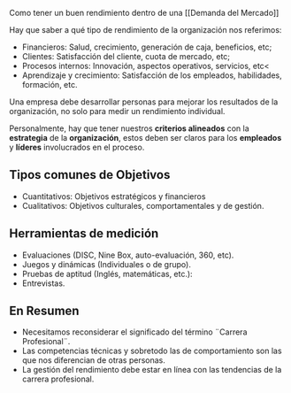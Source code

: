 Como tener un buen rendimiento dentro de una [[Demanda del Mercado]]

Hay que saber a qué tipo de rendimiento de la organización nos referimos:

- Financieros: Salud, crecimiento, generación de caja, beneficios, etc;
- Clientes: Satisfacción del cliente, cuota de mercado, etc;
- Procesos internos: Innovación, aspectos operativos, servicios, etc<
- Aprendizaje y crecimiento: Satisfacción de los empleados, habilidades, formación, etc.

Una empresa debe desarrollar personas para mejorar los resultados de la organización, no solo para medir un rendimiento individual.

Personalmente, hay que tener nuestros **criterios alineados** con la **estrategia** de la **organización**, estos deben ser claros para los **empleados** y **líderes** involucrados en el proceso.

## Tipos comunes de Objetivos
- Cuantitativos: Objetivos estratégicos y financieros
- Cualitativos: Objetivos culturales, comportamentales y de gestión.

## Herramientas de medición
- Evaluaciones (DISC, Nine Box, auto-evaluación, 360, etc).
- Juegos y dinámicas (Individuales o de grupo).
- Pruebas de aptitud (Inglés, matemáticas, etc.):
- Entrevistas.
## En Resumen
- Necesitamos reconsiderar el significado del término ¨Carrera Profesional¨.
- Las competencias técnicas y sobretodo las de comportamiento son las que nos diferencian de otras personas.
- La gestión del rendimiento debe estar en línea con las tendencias de la carrera profesional.